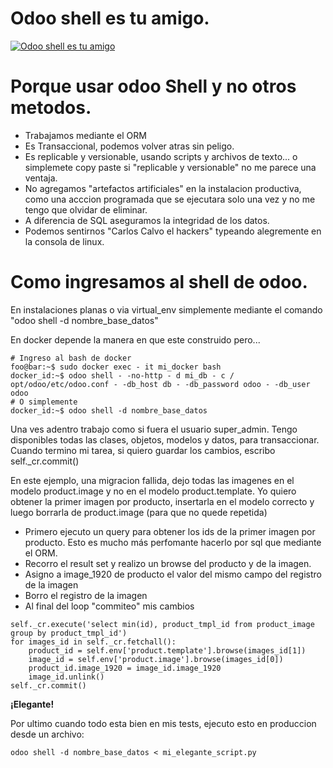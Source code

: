 # Odoo shell es tu amigo.

[![Odoo shell es tu amigo](https://img.youtube.com/vi/ocpN98EDI0c/hqdefault.jpg)](https://youtu.be/ocpN98EDI0c)

# Porque usar odoo Shell y no otros metodos.
- Trabajamos mediante el ORM
- Es Transaccional, podemos volver atras sin peligo.
- Es replicable y versionable, usando scripts y archivos de texto... o simplemete copy paste si "replicable y versionable" no me parece una ventaja.
- No agregamos "artefactos artificiales" en la instalacion productiva, como una acccion programada que se ejecutara solo una vez y no me tengo que olvidar de eliminar.
- A diferencia de SQL aseguramos la integridad de los datos.
- Podemos sentirnos "Carlos Calvo el hackers" typeando alegremente en la consola de linux.


# Como ingresamos al shell de odoo.
En instalaciones planas o via virtual_env simplemente mediante el comando "odoo shell -d nombre_base_datos"

En docker depende la manera en que este construido pero... 

```console
# Ingreso al bash de docker
foo@bar:~$ sudo docker exec - it mi_docker bash
docker_id:~$ odoo shell - -no-http - d mi_db - c / opt/odoo/etc/odoo.conf - -db_host db - -db_password odoo - -db_user odoo
# O simplemente 
docker_id:~$ odoo shell -d nombre_base_datos
```
Una ves adentro trabajo como si fuera el usuario super_admin.
Tengo disponibles todas las clases, objetos, modelos y datos, para transaccionar.  
Cuando termino mi tarea, si quiero guardar los cambios, escribo self._cr.commit()

En este ejemplo, una migracion fallida, dejo todas las imagenes en el modelo product.image y no en el modelo product.template. 
Yo quiero obtener la primer imagen por producto, insertarla en el modelo correcto y luego borrarla de product.image (para que no quede repetida)

- Primero ejecuto un query para obtener los ids de la primer imagen por producto. Esto es mucho más perfomante hacerlo por sql que mediante el ORM.
- Recorro el result set y realizo un browse del producto y de la imagen.
- Asigno a image_1920 de producto el valor del mismo campo del registro de la imagen
- Borro el registro de la imagen
- Al final del loop "commiteo" mis cambios

```
self._cr.execute('select min(id), product_tmpl_id from product_image group by product_tmpl_id')
for images_id in self._cr.fetchall():
    product_id = self.env['product.template'].browse(images_id[1])
    image_id = self.env['product.image'].browse(images_id[0])
    product_id.image_1920 = image_id.image_1920
    image_id.unlink()
self._cr.commit()
```

**¡Elegante!** 

Por ultimo cuando todo esta bien en mis tests, ejecuto esto en produccion desde un archivo:

```console
odoo shell -d nombre_base_datos < mi_elegante_script.py
```
